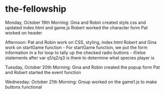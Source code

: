 # the-fellowship

Monday, October 19th
Morning: 	Gina and Robin created style.css and updated index.html and game.js
			Robert worked the character form
			Pat worked on header

Afternoon: 	Pat and Robin work on CSS, styling, index.html
			Robert and Gina work on startGame function
				- For startGame function, we put the form information in a for loop to tally up the checked radio buttons
				- if/else statements after var q1/q2/q3 is there to determine what species player is

Tuesday, October 20th
Morning: 	Gina and Robin created the popup form
			Pat and Robert started the event function

Wednesday: October 21th
Morning:	Group worked on the game1.js to make buttons functional
